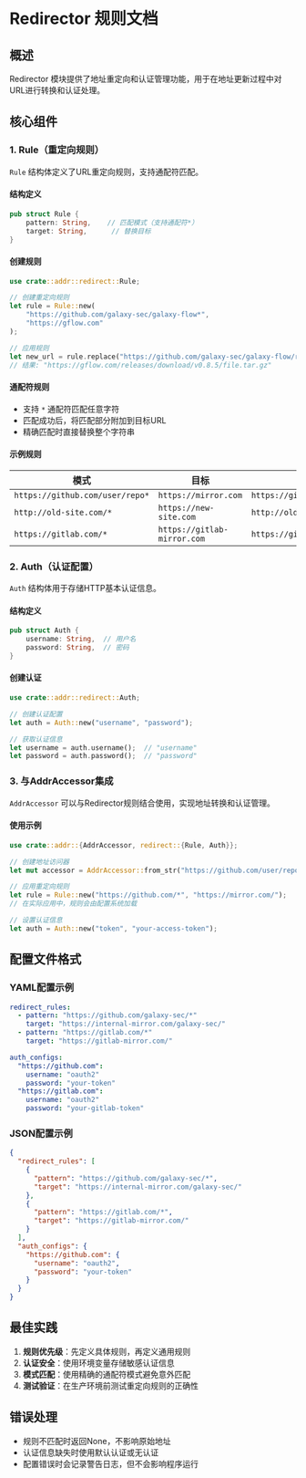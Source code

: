 # Redirector 规则文档

## 概述

Redirector 模块提供了地址重定向和认证管理功能，用于在地址更新过程中对URL进行转换和认证处理。

## 核心组件

### 1. Rule（重定向规则）

`Rule` 结构体定义了URL重定向规则，支持通配符匹配。

#### 结构定义
```rust
pub struct Rule {
    pattern: String,    // 匹配模式（支持通配符*）
    target: String,      // 替换目标
}
```

#### 创建规则
```rust
use crate::addr::redirect::Rule;

// 创建重定向规则
let rule = Rule::new(
    "https://github.com/galaxy-sec/galaxy-flow*",
    "https://gflow.com"
);

// 应用规则
let new_url = rule.replace("https://github.com/galaxy-sec/galaxy-flow/releases/download/v0.8.5/file.tar.gz");
// 结果: "https://gflow.com/releases/download/v0.8.5/file.tar.gz"
```

#### 通配符规则
- 支持 `*` 通配符匹配任意字符
- 匹配成功后，将匹配部分附加到目标URL
- 精确匹配时直接替换整个字符串

#### 示例规则
| 模式 | 目标 | 输入 | 输出 |
|------|------|------|------|
| `https://github.com/user/repo*` | `https://mirror.com` | `https://github.com/user/repo/releases` | `https://mirror.com/releases` |
| `http://old-site.com/*` | `https://new-site.com` | `http://old-site.com/path/file.txt` | `https://new-site.com/path/file.txt` |
| `https://gitlab.com/*` | `https://gitlab-mirror.com` | `https://gitlab.com/user/project` | `https://gitlab-mirror.com/user/project` |

### 2. Auth（认证配置）

`Auth` 结构体用于存储HTTP基本认证信息。

#### 结构定义
```rust
pub struct Auth {
    username: String,  // 用户名
    password: String,  // 密码
}
```

#### 创建认证
```rust
use crate::addr::redirect::Auth;

// 创建认证配置
let auth = Auth::new("username", "password");

// 获取认证信息
let username = auth.username();  // "username"
let password = auth.password();  // "password"
```

### 3. 与AddrAccessor集成

`AddrAccessor` 可以与Redirector规则结合使用，实现地址转换和认证管理。

#### 使用示例
```rust
use crate::addr::{AddrAccessor, redirect::{Rule, Auth}};

// 创建地址访问器
let mut accessor = AddrAccessor::from_str("https://github.com/user/repo.git");

// 应用重定向规则
let rule = Rule::new("https://github.com/*", "https://mirror.com/");
// 在实际应用中，规则会由配置系统加载

// 设置认证信息
let auth = Auth::new("token", "your-access-token");
```

## 配置文件格式

### YAML配置示例
```yaml
redirect_rules:
  - pattern: "https://github.com/galaxy-sec/*"
    target: "https://internal-mirror.com/galaxy-sec/"
  - pattern: "https://gitlab.com/*"
    target: "https://gitlab-mirror.com/"

auth_configs:
  "https://github.com":
    username: "oauth2"
    password: "your-token"
  "https://gitlab.com":
    username: "oauth2"
    password: "your-gitlab-token"
```

### JSON配置示例
```json
{
  "redirect_rules": [
    {
      "pattern": "https://github.com/galaxy-sec/*",
      "target": "https://internal-mirror.com/galaxy-sec/"
    },
    {
      "pattern": "https://gitlab.com/*",
      "target": "https://gitlab-mirror.com/"
    }
  ],
  "auth_configs": {
    "https://github.com": {
      "username": "oauth2",
      "password": "your-token"
    }
  }
}
```

## 最佳实践

1. **规则优先级**：先定义具体规则，再定义通用规则
2. **认证安全**：使用环境变量存储敏感认证信息
3. **模式匹配**：使用精确的通配符模式避免意外匹配
4. **测试验证**：在生产环境前测试重定向规则的正确性

## 错误处理

- 规则不匹配时返回None，不影响原始地址
- 认证信息缺失时使用默认认证或无认证
- 配置错误时会记录警告日志，但不会影响程序运行